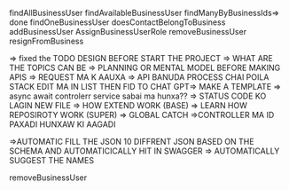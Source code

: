 findAllBusinessUser
findAvailableBusinessUser
findManyByBusinessIds=> done
findOneBusinessUser
doesContactBelongToBusiness
addBusinessUser
AssignBusinessUserRole
removeBusinessUser
resignFromBusiness


=> fixed the TODO DESIGN BEFORE START THE PROJECT  => WHAT ARE THE TOPICS CAN BE
=> PLANNING OR MENTAL MODEL BEFORE MAKING APIS
=> REQUEST MA K AAUXA
=> API BANUDA PROCESS CHAI POILA STACK EDIT MA IN LIST THEN FID TO CHAT GPT=> MAKE A TEMPLATE
=> async await controlerr service sabai ma hunxa??
=> STATUS CODE KO LAGIN NEW FILE
=> HOW EXTEND WORK (BASE)
=> LEARN HOW REPOSIROTY WORK (SUPER)
=> GLOBAL CATCH
=>CONTROLLER MA ID PAXADI HUNXAW KI AAGADI

=>AUTOMATIC FILL THE JSON 10 DIFFRENT JSON BASED ON THE SCHEMA AND AUTOMATICICALLY HIT IN  SWAGGER
=> AUTOMATICALLY SUGGEST THE NAMES

removeBusinessUser